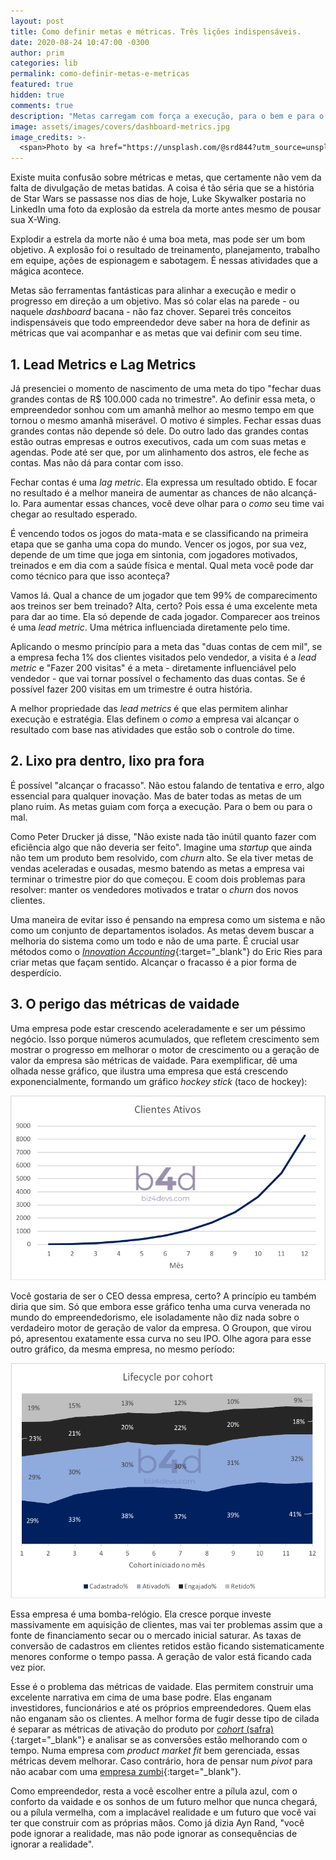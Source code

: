 ```yaml
---
layout: post
title: Como definir metas e métricas. Três lições indispensáveis.
date: 2020-08-24 10:47:00 -0300
author: prim
categories: lib
permalink: como-definir-metas-e-metricas
featured: true
hidden: true
comments: true
description: "Metas carregam com força a execução, para o bem e para o mal. Como empreendedor, você deve escolher boas métricas, criar metas alinhadas com a estratégia e fugir das métricas de vaidade. A escolha entre encarar a realidade ou fugir dela está nas suas mãos."
image: assets/images/covers/dashboard-metrics.jpg
image_credits: >-
  <span>Photo by <a href="https://unsplash.com/@srd844?utm_source=unsplash&amp;utm_medium=referral&amp;utm_content=creditCopyText" target="_blank">Stephen Dawson</a> on <a href="https://unsplash.com/s/photos/dashboard?utm_source=unsplash&amp;utm_medium=referral&amp;utm_content=creditCopyText" target="_blank">Unsplash</a></span>
---
```


Existe muita confusão sobre métricas e metas, que certamente não vem da falta de divulgação de metas batidas. A coisa é tão séria que se a história de Star Wars se passasse nos dias de hoje, Luke Skywalker postaria no LinkedIn uma foto da explosão da estrela da morte antes mesmo de pousar sua X-Wing.

Explodir a estrela da morte não é uma boa meta, mas pode ser um bom objetivo. A explosão foi o resultado de treinamento, planejamento, trabalho em equipe, ações de espionagem e sabotagem. É nessas atividades que a mágica acontece. 

Metas são ferramentas fantásticas para alinhar a execução e medir o progresso em direção a um objetivo. Mas só colar elas na parede - ou naquele *dashboard* bacana - não faz chover. Separei três conceitos indispensáveis que todo empreendedor deve saber na hora de definir as métricas que vai acompanhar e as metas que vai definir com seu time.

## 1. Lead Metrics e Lag Metrics

Já presenciei o momento de nascimento de uma meta do tipo "fechar duas grandes contas de R$ 100.000 cada no trimestre". Ao definir essa meta, o empreendedor sonhou com um amanhã melhor ao mesmo tempo em que tornou o mesmo amanhã miserável. O motivo é simples. Fechar essas duas grandes contas não depende só dele. Do outro lado das grandes contas estão outras empresas e outros executivos, cada um com suas metas e agendas. Pode até ser que, por um alinhamento dos astros, ele feche as contas. Mas não dá para contar com isso.

Fechar contas é uma *lag metric*. Ela expressa um resultado obtido. E focar no resultado é a melhor maneira de aumentar as chances de não alcançá-lo. Para aumentar essas chances, você deve olhar para o *como* seu time vai chegar ao resultado esperado.

É vencendo todos os jogos do mata-mata e se classificando na primeira etapa que se ganha uma copa do mundo. Vencer os jogos, por sua vez, depende de um time que joga em sintonia, com jogadores motivados, treinados e em dia com a saúde física e mental. Qual meta você pode dar como técnico para que isso aconteça?

Vamos lá. Qual a chance de um jogador que tem 99% de comparecimento aos treinos ser bem treinado? Alta, certo? Pois essa é uma excelente meta para dar ao time. Ela só depende de cada jogador. Comparecer aos treinos é uma *lead metric*. Uma métrica influenciada diretamente pelo time.

Aplicando o mesmo princípio para a meta das "duas contas de cem mil", se a empresa fecha 1% dos clientes visitados pelo vendedor, a visita é a *lead metric* e "Fazer 200 visitas" é a meta - diretamente influenciável pelo vendedor - que vai tornar  possível o fechamento das duas contas. Se é possível fazer 200 visitas em um trimestre é outra história.

A melhor propriedade das *lead metrics* é que elas permitem alinhar execução e estratégia. Elas definem o *como* a empresa vai alcançar o resultado com base nas atividades que estão sob o controle do time.

## 2. Lixo pra dentro, lixo pra fora

É possível "alcançar o fracasso". Não estou falando de tentativa e erro, algo essencial para qualquer inovação. Mas de bater todas as metas de um plano ruim. As metas guiam com força a execução. Para o bem ou para o mal.

Como Peter Drucker já disse, "Não existe nada tão inútil quanto fazer com eficiência algo que não deveria ser feito". Imagine uma *startup* que ainda não tem um produto bem resolvido, com *churn* alto. Se ela tiver metas de vendas aceleradas e ousadas, mesmo batendo as metas a empresa vai terminar o trimestre pior do que começou. E coom dois problemas para resolver: manter os vendedores motivados e tratar o *churn* dos novos clientes.

Uma maneira de evitar isso é pensando na empresa como um sistema e não como um conjunto de departamentos isolados. As metas devem buscar a melhoria do sistema como um todo e não de uma parte. É crucial usar métodos como o [*Innovation Accounting*](https://www.inc.com/eric-ries/entrepreneur-eric-ries-innovation-accounting-secret-to-fast-growth.html){:target="_blank"} do Eric Ries para criar metas que façam sentido. Alcançar o fracasso é a pior forma de desperdício.

## 3. O perigo das métricas de vaidade

Uma empresa pode estar crescendo aceleradamente e ser um péssimo negócio. Isso porque números acumulados, que refletem crescimento sem mostrar o progresso em melhorar o motor de crescimento ou a geração de valor da empresa são métricas de vaidade. Para exemplificar, dê uma olhada nesse gráfico, que ilustra uma empresa que está crescendo exponencialmente, formando um gráfico *hockey stick* (taco de hockey):

![hockey chart](/assets/images/posts/metrics-hockey-stick.png)

Você gostaria de ser o CEO dessa empresa, certo? A princípio eu também diria que sim. Só que embora esse gráfico tenha uma curva venerada no mundo do empreendedorismo, ele isoladamente não diz nada sobre o verdadeiro motor de geração de valor da empresa. O Groupon, que virou pó, apresentou exatamente essa curva no seu IPO. Olhe agora para esse outro gráfico, da mesma empresa, no mesmo período:

![cohort chart](/assets/images/posts/metrics-engagement-per-cohort.png)

Essa empresa é uma bomba-relógio. Ela cresce porque investe  massivamente em aquisição de clientes, mas vai ter problemas assim que a fonte de financiamento secar ou o mercado inicial saturar. As taxas de conversão de cadastros em clientes retidos estão ficando sistematicamente menores conforme o tempo passa. A geração de valor está ficando cada vez pior.

Esse é o problema das métricas de vaidade. Elas permitem construir uma excelente narrativa em cima de uma base podre. Elas enganam investidores, funcionários e até os próprios empreendedores. Quem elas não enganam são os clientes. A melhor forma de fugir desse tipo de cilada é separar as métricas de ativação do produto por [*cohort* (safra)](https://en.wikipedia.org/wiki/Cohort_analysis){:target="_blank"} e analisar se as conversões estão melhorando com o tempo. Numa empresa com *product market fit* bem gerenciada, essas métricas devem melhorar. Caso contrário, hora de pensar num *pivot* para não acabar com uma [empresa zumbi](https://www.biz4devs.com/fuja-do-dinheiro-a-hora-de-dizer-nao-para-as-oportunidades){:target="_blank"}.

Como empreendedor, resta a você escolher entre a pílula azul, com o conforto da vaidade e os sonhos de um futuro melhor que nunca chegará, ou a pílula vermelha, com a implacável realidade e um futuro que você vai ter que construir com as próprias mãos. Como já dizia Ayn Rand, "você pode ignorar a realidade, mas não pode ignorar as consequências de ignorar a realidade".